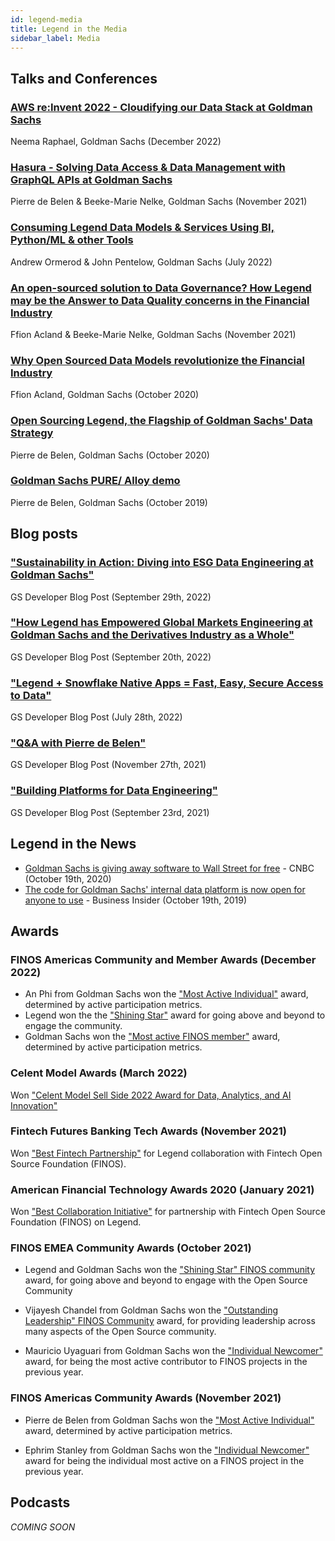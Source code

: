 ```yaml
---
id: legend-media
title: Legend in the Media
sidebar_label: Media
---
```


## Talks and Conferences

### [AWS re:Invent 2022 - Cloudifying our Data Stack at Goldman Sachs](https://www.youtube.com/watch?v=pnPHEOlRcHQ)
Neema Raphael, Goldman Sachs (December 2022)

### [Hasura - Solving Data Access & Data Management with GraphQL APIs at Goldman Sachs](https://hasura.io/enterprisegraphql/solving-data-access-and-data-management-with-graphql-apis-at-goldman-sachs/?aliId=success_submit)
Pierre de Belen & Beeke-Marie Nelke, Goldman Sachs (November 2021)

### [Consuming Legend Data Models & Services Using BI, Python/ML & other Tools](https://www.youtube.com/watch?v=rm-mAohz6NQ)
Andrew Ormerod & John Pentelow, Goldman Sachs (July 2022)

### [An open-sourced solution to Data Governance? How Legend may be the Answer to Data Quality concerns in the Financial Industry](https://www.youtube.com/watch?v=9qIq0mHKQeY)
Ffion Acland & Beeke-Marie Nelke, Goldman Sachs (November 2021)

### [Why Open Sourced Data Models revolutionize the Financial Industry](https://www.youtube.com/watch?v=6rUm7dN9pfU)
Ffion Acland, Goldman Sachs (October 2020)

### [Open Sourcing Legend, the Flagship of Goldman Sachs' Data Strategy](https://www.youtube.com/watch?v=93c966jNzYo)
Pierre de Belen, Goldman Sachs (October 2020)

### [Goldman Sachs PURE/ Alloy demo](https://www.youtube.com/watch?v=na4DCgvdDJ4)
Pierre de Belen, Goldman Sachs (October 2019)

## Blog posts
### ["Sustainability in Action: Diving into ESG Data Engineering at Goldman Sachs"](https://developer.gs.com/blog/posts/sustainability-in-action-diving-into-esg-data-engineering) 
GS Developer Blog Post (September 29th, 2022)

### ["How Legend has Empowered Global Markets Engineering at Goldman Sachs and the Derivatives Industry as a Whole"](https://developer.gs.com/blog/posts/how-legend-has-empowered-global-markets-engineering) 
GS Developer Blog Post (September 20th, 2022)

### ["Legend + Snowflake Native Apps = Fast, Easy, Secure Access to Data"](https://developer.gs.com/blog/posts/legend-plus-snowflake-native-apps) 
GS Developer Blog Post (July 28th, 2022)

### ["Q&A with Pierre de Belen"](https://developer.gs.com/blog/posts/q-and-a-with-pierre-legend) 
GS Developer Blog Post (November 27th, 2021)

### ["Building Platforms for Data Engineering"](https://developer.gs.com/blog/posts/legend_data_engineering_platforms) 
GS Developer Blog Post (September 23rd, 2021)

## Legend in the News

- [Goldman Sachs is giving away software to Wall Street for free](https://www.cnbc.com/2019/11/20/goldman-sachs-is-giving-away-software-to-wall-street-for-free.html) - CNBC  (October 19th, 2020)
- [The code for Goldman Sachs' internal data platform is now open for anyone to use](https://www.businessinsider.com/code-for-goldmans-data-platform-legend-open-sharing-github-2020-10?r=US&IR=T) - Business Insider (October 19th, 2019)

## Awards

### FINOS Americas Community and Member Awards (December 2022)
- An Phi from Goldman Sachs won the ["Most Active Individual"](https://www.finos.org/blog/congratulations-to-the-finos-americas-member-and-community-award-winners-2022) award, determined by active participation metrics.
- Legend won the the ["Shining Star"](https://www.finos.org/blog/congratulations-to-the-finos-americas-member-and-community-award-winners-2022) award for going above and beyond to engage the community.
- Goldman Sachs won the ["Most active FINOS member"](congratulations-to-the-finos-americas-member-and-community-award-winners-2022) award, determined by active participation metrics.

### Celent Model Awards (March 2022)
Won ["Celent Model Sell Side 2022 Award for Data, Analytics, and AI Innovation"](https://www.celent.com/insights/163262822)
### Fintech Futures Banking Tech Awards (November 2021)
Won ["Best Fintech Partnership"](https://www.fintechfutures.com/2021/11/congratulations-to-this-years-banking-tech-awards-winners/) for Legend collaboration with Fintech Open Source Foundation (FINOS).

### American Financial Technology Awards 2020 (January 2021)
Won ["Best Collaboration Initiative"](https://www.aftas.org/past-winners) for partnership with Fintech Open Source Foundation (FINOS) on Legend.

### FINOS EMEA Community Awards (October 2021)
- Legend and Goldman Sachs won the ["Shining Star" FINOS community](https://www.finos.org/blog/congratulations-to-the-finos-emea-member-and-community-awards-2021) award, for going above and beyond to engage with the Open Source Community

- Vijayesh Chandel from Goldman Sachs won the ["Outstanding Leadership" FINOS Community](https://www.finos.org/blog/congratulations-to-the-finos-emea-member-and-community-awards-2021) award, for providing leadership across many aspects of the Open Source community.

- Mauricio Uyaguari from Goldman Sachs won the ["Individual Newcomer"](https://www.finos.org/blog/congratulations-to-the-finos-emea-member-and-community-awards-2021) award, for being the most active contributor to FINOS projects in the previous year. 

### FINOS Americas Community Awards (November 2021)
- Pierre de Belen from Goldman Sachs won the ["Most Active Individual"](https://www.finos.org/blog/congratulations-to-the-finos-americas-member-and-community-award-winners-2021) award, determined by active participation metrics.

- Ephrim Stanley from Goldman Sachs won the ["Individual Newcomer"](https://www.finos.org/blog/congratulations-to-the-finos-americas-member-and-community-award-winners-2021) award for being the individual most active on a FINOS project in the previous year.

## Podcasts
_COMING SOON_


